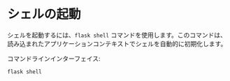 # シェルの起動

シェルを起動するには、`flask shell` コマンドを使用します。このコマンドは、読み込まれたアプリケーションコンテキストでシェルを自動的に初期化します。

コマンドラインインターフェイス:

```
flask shell
```
